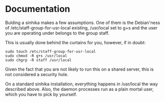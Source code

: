 # Documentation

Bulding a sinhika makes a few assumptions. One of them is the Debian'ness of /etc/staff-group-for-usr-local existing, /usr/local set to g+s and the user you are operating under belongs to the group staff.

This is usually done behind the curtains for you, however, if in doubt:

```
sudo touch /etc/staff-group-for-usr-local
sudo chmod -R g+s /usr/local
sudo chgrp -R staff /usr/local
```

Given the fact that you are not likely to run this on a shared server, this is not considered a security hole.

On a standard sinhika installation, everything happens in /usr/local the way described above. Also, the daemon processes run as a plain mortal user, which you have to pick by yourself.
